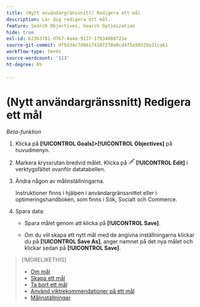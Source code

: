 ```yaml
---
title: (Nytt användargränssnitt) Redigera ett mål
description: Lär dig redigera ett mål.
feature: Search Objectives, Search Optimization
hide: true
exl-id: b2363781-d767-4a4a-9137-17834088721e
source-git-commit: df5d34c7d86174107278e0cd4f5a99329a21ca61
workflow-type: tm+mt
source-wordcount: '113'
ht-degree: 0%

---
```


# (Nytt användargränssnitt) Redigera ett mål

*Beta-funktion*

1. Klicka på **[!UICONTROL Goals]>[!UICONTROL Objectives]** på huvudmenyn.

1. Markera kryssrutan bredvid målet. Klicka på ![Redigera](/help/search-social-commerce/assets/edit.png "Redigera") **[!UICONTROL Edit]** i verktygsfältet ovanför datatabellen.

1. Ändra någon av målinställningarna.

   Instruktioner finns i hjälpen i användargränssnittet eller i optimeringshandboken, som finns i Sök, Socialt och Commerce.

1. Spara data:

   * Spara målet genom att klicka på **[!UICONTROL Save]**.

   * Om du vill skapa ett nytt mål med de angivna inställningarna klickar du på **[!UICONTROL Save As]**, anger namnet på det nya målet och klickar sedan på **[!UICONTROL Save]**.

>[!MORELIKETHIS]
>
>* [Om mål](objective-about.md)
>* [Skapa ett mål](objective-create.md)
>* [Ta bort ett mål](objective-delete.md)
>* [Använd viktrekommendationer på ett mål](objective-apply-weight-recommendations.md)
>* [Målinställningar](objective-settings.md)
